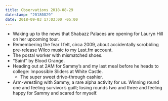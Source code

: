 ```yaml
---
title: Observations 2018-08-29
datestamp: "20180829"
date: 2018-09-03 17:03:00 -05:00
---
```


- Waking up to the news that Shabazz Palaces are opening for Lauryn Hill on her upcoming tour.
- Remembering the fear I felt, circa 2009, about accidentally scrobbling pre-release Wilco music to my Last.fm account.
- The postal worker with mismatched shoes.
- “Saint” by Blood Orange.
- Heading out at 2AM for Sammy’s and my last meal before he heads to college: Impossible Sliders at White Castle.
	- The super sweet drive-through cashier.
- Arm-wrestling with Sammy, a rare alpha activity for us. Winning round one and feeling survivor’s guilt; losing rounds two and three and feeling happy for Sammy and scared for myself.
